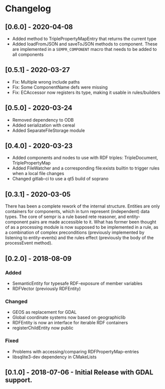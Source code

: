 # Changelog

## [0.6.0] - 2020-04-08

- Added method to TriplePropertyMapEntry that returns the current type
- Added loadFromJSON and saveToJSON methods to component. These are implemented
  in a `SEMPR_COMPONENT` macro that needs to be added to all components

## [0.5.1] - 2020-03-27

- Fix: Multiple wrong include paths
- Fix: Some ComponentName defs were missing
- Fix: ECAccessor now registers its type, making it usable in rules/builders

## [0.5.0] - 2020-03-24

- Removed dependency to ODB
- Added serialization with cereal
- Added SeparateFileStorage module

## [0.4.0] - 2020-03-23

- Added components and nodes to use with RDF triples:
  TripleDocument, TriplePropertyMap
- Added FileWatcher and a corresponding file:exists builtin to trigger rules
  when a local file changes
- Changed gitlab-ci to use a qt5 build of soprano

## [0.3.1] - 2020-03-05

There has been a complete rework of the internal structure.
Entities are only containers for components, which in turn
represent (independent) data types. The core of sempr is a
rule based rete reasoner, and entity-component pairs are made
accessible to it. What has former been thought of as a
processing module is now supposed to be implemented in a rule,
as a combination of complex preconditions (previously implemented
by listening to entity-events) and the rules effect (previously
the body of the processEvent method).

## [0.2.0] - 2018-08-09

### Added
- SemanticEntity for typesafe RDF-exposure of member variables
- RDFVector (previously RDFEntity)

### Changed
- GEOS as replacement for GDAL
- Global coordinate systems now based on geographiclib
- RDFEntity is now an interface for iterable RDF containers
- registerChildEntity now public

### Fixed
- Problems with accessing/comparing RDFPropertyMap-entries
- libsqlite3-dev dependency in CMakeLists

## [0.1.0] - 2018-07-06 - Initial Release with GDAL support.
